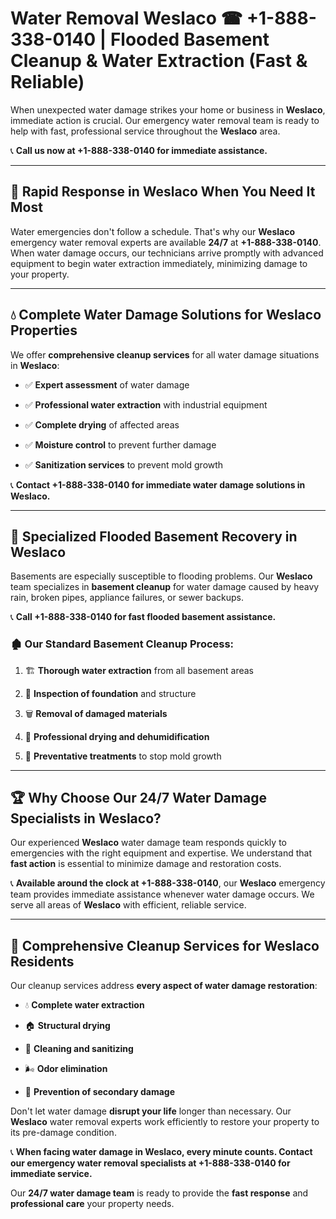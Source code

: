 # Water Removal Weslaco ☎ +1-888-338-0140 | Flooded Basement Cleanup & Water Extraction (Fast & Reliable)

When unexpected water damage strikes your home or business in **Weslaco**, immediate action is crucial. Our emergency water removal team is ready to help with fast, professional service throughout the **Weslaco** area. 

📞 **Call us now at +1-888-338-0140 for immediate assistance.**
---
## 🚀 Rapid Response in Weslaco When You Need It Most
Water emergencies don't follow a schedule. That's why our **Weslaco** emergency water removal experts are available **24/7** at **+1-888-338-0140**. When water damage occurs, our technicians arrive promptly with advanced equipment to begin water extraction immediately, minimizing damage to your property.
---
## 💧 Complete Water Damage Solutions for Weslaco Properties
We offer **comprehensive cleanup services** for all water damage situations in **Weslaco**:
- ✅ **Expert assessment** of water damage  
- ✅ **Professional water extraction** with industrial equipment  
- ✅ **Complete drying** of affected areas  
- ✅ **Moisture control** to prevent further damage  
- ✅ **Sanitization services** to prevent mold growth  
📞 **Contact +1-888-338-0140 for immediate water damage solutions in Weslaco.**
---
## 🌊 Specialized Flooded Basement Recovery in Weslaco
Basements are especially susceptible to flooding problems. Our **Weslaco** team specializes in **basement cleanup** for water damage caused by heavy rain, broken pipes, appliance failures, or sewer backups. 
📞 **Call +1-888-338-0140 for fast flooded basement assistance.**
### 🏚️ Our Standard Basement Cleanup Process:
1. 🏗️ **Thorough water extraction** from all basement areas  
2. 🔎 **Inspection of foundation** and structure  
3. 🗑️ **Removal of damaged materials**  
4. 💨 **Professional drying and dehumidification**  
5. 🚫 **Preventative treatments** to stop mold growth  
---
## 🏆 Why Choose Our 24/7 Water Damage Specialists in Weslaco?
Our experienced **Weslaco** water damage team responds quickly to emergencies with the right equipment and expertise. We understand that **fast action** is essential to minimize damage and restoration costs.
📞 **Available around the clock at +1-888-338-0140**, our **Weslaco** emergency team provides immediate assistance whenever water damage occurs. We serve all areas of **Weslaco** with efficient, reliable service.
---
## 🧹 Comprehensive Cleanup Services for Weslaco Residents
Our cleanup services address **every aspect of water damage restoration**:
- 💧 **Complete water extraction**  
- 🏠 **Structural drying**  
- 🧼 **Cleaning and sanitizing**  
- 🌬️ **Odor elimination**  
- 🚫 **Prevention of secondary damage**  
Don't let water damage **disrupt your life** longer than necessary. Our **Weslaco** water removal experts work efficiently to restore your property to its pre-damage condition.
📞 **When facing water damage in Weslaco, every minute counts. Contact our emergency water removal specialists at +1-888-338-0140 for immediate service.**
Our **24/7 water damage team** is ready to provide the **fast response** and **professional care** your property needs.
